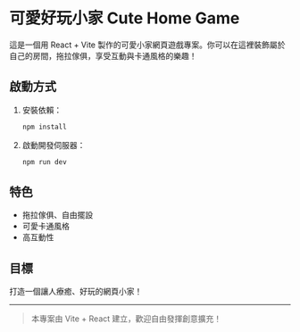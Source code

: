 # 可愛好玩小家 Cute Home Game

這是一個用 React + Vite 製作的可愛小家網頁遊戲專案。你可以在這裡裝飾屬於自己的房間，拖拉傢俱，享受互動與卡通風格的樂趣！

## 啟動方式

1. 安裝依賴：
   ```sh
   npm install
   ```
2. 啟動開發伺服器：
   ```sh
   npm run dev
   ```

## 特色
- 拖拉傢俱、自由擺設
- 可愛卡通風格
- 高互動性

## 目標
打造一個讓人療癒、好玩的網頁小家！

---

> 本專案由 Vite + React 建立，歡迎自由發揮創意擴充！
